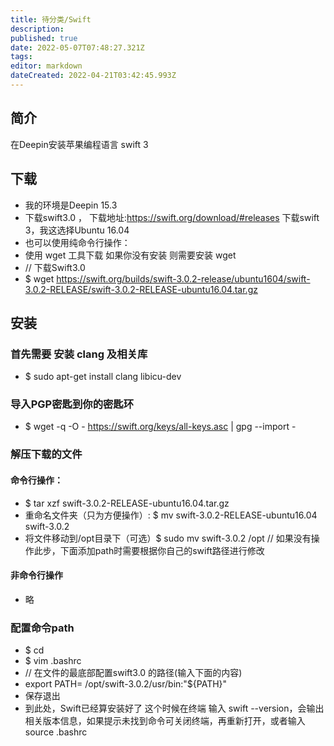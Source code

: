 ```yaml
---
title: 待分类/Swift
description: 
published: true
date: 2022-05-07T07:48:27.321Z
tags: 
editor: markdown
dateCreated: 2022-04-21T03:42:45.993Z
---
```


##  简介

在Deepin安装苹果编程语言 swift 3

## 下载
- 我的环境是Deepin 15.3
- 下载swift3.0 ， 下载地址:https://swift.org/download/#releases 下载swift 3，我这选择Ubuntu 16.04
- 也可以使用纯命令行操作：
- 使用 wget 工具下载 如果你没有安装 则需要安装 wget
- // 下载Swift3.0
- $ wget https://swift.org/builds/swift-3.0.2-release/ubuntu1604/swift-3.0.2-RELEASE/swift-3.0.2-RELEASE-ubuntu16.04.tar.gz

## 安装
### 首先需要 安装 clang 及相关库
- $ sudo apt-get install clang libicu-dev

### 导入PGP密匙到你的密匙环
- $ wget -q -O - https://swift.org/keys/all-keys.asc |  gpg --import -

### 解压下载的文件

#### 命令行操作：
- $ tar xzf swift-3.0.2-RELEASE-ubuntu16.04.tar.gz
- 重命名文件夹（只为方便操作）: $ mv swift-3.0.2-RELEASE-ubuntu16.04 swift-3.0.2
- 将文件移动到/opt目录下（可选）$ sudo mv swift-3.0.2 /opt // 如果没有操作此步，下面添加path时需要根据你自己的swift路径进行修改

#### 非命令行操作
- 略

### 配置命令path
- $ cd 
- $ vim .bashrc
- // 在文件的最底部配置swift3.0 的路径(输入下面的内容)
- export PATH= /opt/swift-3.0.2/usr/bin:"${PATH}"
-  保存退出
- 到此处，Swift已经算安装好了 这个时候在终端 输入 swift --version，会输出相关版本信息，如果提示未找到命令可关闭终端，再重新打开，或者输入source .bashrc